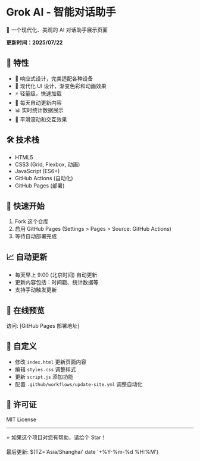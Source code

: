 # Grok AI - 智能对话助手

🤖 一个现代化、美观的 AI 对话助手展示页面

**更新时间：2025/07/22**

## 🌟 特性

- 📱 响应式设计，完美适配各种设备
- 🎨 现代化 UI 设计，渐变色彩和动画效果
- ⚡ 轻量级，快速加载
- 🔄 每天自动更新内容
- 📊 实时统计数据展示
- 🌙 平滑滚动和交互效果

## 🛠️ 技术栈

- HTML5
- CSS3 (Grid, Flexbox, 动画)
- JavaScript (ES6+)
- GitHub Actions (自动化)
- GitHub Pages (部署)

## 🚀 快速开始

1. Fork 这个仓库
2. 启用 GitHub Pages (Settings > Pages > Source: GitHub Actions)
3. 等待自动部署完成

## 📈 自动更新

- 每天早上 9:00 (北京时间) 自动更新
- 更新内容包括：时间戳、统计数据等
- 支持手动触发更新

## 🎯 在线预览

访问: [GitHub Pages 部署地址]

## 📝 自定义

- 修改 `index.html` 更新页面内容
- 编辑 `styles.css` 调整样式
- 更新 `script.js` 添加功能
- 配置 `.github/workflows/update-site.yml` 调整自动化

## 📄 许可证

MIT License

---

⭐ 如果这个项目对您有帮助，请给个 Star！

最后更新: $(TZ='Asia/Shanghai' date '+%Y-%m-%d %H:%M')

